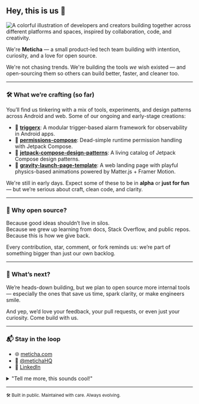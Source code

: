 ## Hey, this is us 👋

![A colorful illustration of developers and creators building together across different platforms and spaces, inspired by collaboration, code, and creativity.](https://github.com/user-attachments/assets/1e63da88-5f8d-4918-a649-7e090b3a663c)


We're **Meticha** — a small product-led tech team building with intention, curiosity, and a love for open source.

We're not chasing trends. We're building the tools *we* wish existed — and open-sourcing them so others can build better, faster, and cleaner too.

---

### 🛠️ What we’re crafting (so far)

You’ll find us tinkering with a mix of tools, experiments, and design patterns across Android and web. Some of our ongoing and early-stage creations:

- 🧭 [**triggerx**](https://github.com/meticha/triggerx): A modular trigger-based alarm framework for observability in Android apps.
- 🔐 [**permissions-compose**](https://github.com/meticha/permissions-compose): Dead-simple runtime permission handling with Jetpack Compose.
- 🧱 [**jetpack-compose-design-patterns**](https://github.com/meticha/jetpack-compose-design-patterns): A living catalog of Jetpack Compose design patterns.
- 🌌 [**gravity-launch-page-template**](https://github.com/meticha/gravity-launch-page-template): A web landing page with playful physics-based animations powered by Matter.js + Framer Motion.

We're still in early days. Expect some of these to be in **alpha** or **just for fun** — but we’re serious about craft, clean code, and clarity.

---

### 🍃 Why open source?

Because good ideas shouldn’t live in silos.  
Because we grew up learning from docs, Stack Overflow, and public repos.  
Because this is how we give back.

Every contribution, star, comment, or fork reminds us: we’re part of something bigger than just our own backlog.

---

### 🔭 What’s next?

We’re heads-down building, but we plan to open source more internal tools — especially the ones that save us time, spark clarity, or make engineers smile.

And yep, we’d love your feedback, your pull requests, or even just your curiosity. Come build with us.

---

### 📬 Stay in the loop

- 🌐 [meticha.com](https://meticha.com)
- 🧵 [@metichaHQ](https://twitter.com/metichaHQ)
- 💼 [LinkedIn](https://www.linkedin.com/company/meticha)

<details>
  <summary>"Tell me more, this sounds cool!"</summary>
  <br>

- Our work blends **Android**, **Jetpack Compose**, **React**, **Vite**, **Framer Motion**, and just enough 🪄 animation to make things feel alive.
- We believe in **small teams**, **clean APIs**, and **delightful defaults**.
- Most of our ideas start with *“this should be simpler.”*

</details>

---

<sub>🛠️ Built in public. Maintained with care. Always evolving.</sub>
